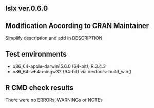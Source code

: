 ## lslx ver.0.6.0
## Modification According to CRAN Maintainer
Simplify description and add <doi> in DESCRIPTION

## Test environments
* x86_64-apple-darwin15.6.0 (64-bit), R 3.4.2
* x86_64-w64-mingw32 (64-bit) via devtools::build_win()

## R CMD check results
There were no ERRORs, WARNINGs or NOTEs

